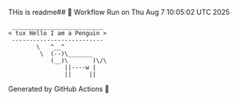 THis is readme## 🤖 Workflow Run on Thu Aug  7 10:05:02 UTC 2025
```
 __________________________
< tux Hello I am a Penguin >
 --------------------------
        \   ^__^
         \  (--)\_______
            (__)\       )\/\
                ||----w |
                ||     ||
```

Generated by GitHub Actions 🚀

